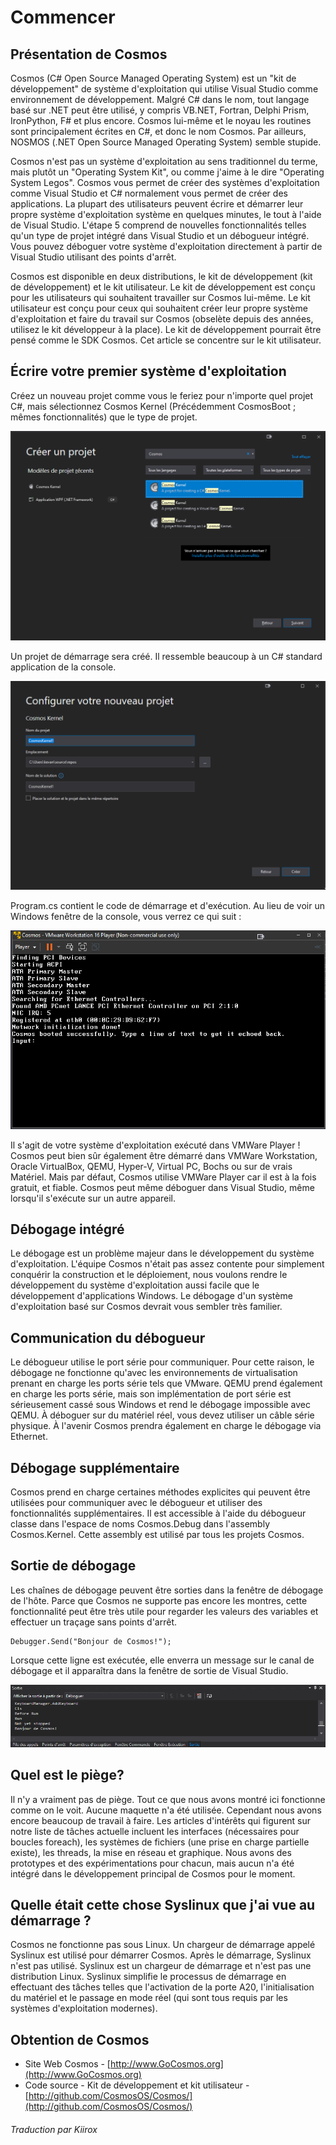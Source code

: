# Commencer

## Présentation de Cosmos

Cosmos (C# Open Source Managed Operating System) est un 
"kit de développement" de système d'exploitation qui utilise Visual Studio comme environnement de développement.
Malgré C# dans le nom, tout langage basé sur .NET peut être utilisé, y compris VB.NET,
Fortran, Delphi Prism, IronPython, F# et plus encore. Cosmos lui-même et le noyau
les routines sont principalement écrites en C#, et donc le nom Cosmos. Par ailleurs,
NOSMOS (.NET Open Source Managed Operating System) semble stupide.

Cosmos n'est pas un système d'exploitation au sens traditionnel du terme, mais plutôt
un "Operating System Kit", ou comme j'aime à le dire "Operating System Legos".
Cosmos vous permet de créer des systèmes d'exploitation comme Visual Studio et C# normalement
vous permet de créer des applications. La plupart des utilisateurs peuvent écrire et démarrer leur propre système d'exploitation
système en quelques minutes, le tout à l'aide de Visual Studio. L'étape 5 comprend
de nouvelles fonctionnalités telles qu'un type de projet intégré dans Visual Studio et un
débogueur intégré. Vous pouvez déboguer votre système d'exploitation directement à partir de Visual
Studio utilisant des points d'arrêt.

Cosmos est disponible en deux distributions, le kit de développement (kit de développement) et le
kit utilisateur. Le kit de développement est conçu pour les utilisateurs qui souhaitent travailler sur Cosmos lui-même.
Le kit utilisateur est conçu pour ceux qui souhaitent créer leur propre
système d'exploitation et faire du travail sur Cosmos (obselète depuis des années, utilisez le kit développeur à la place). Le kit de développement pourrait être pensé
comme le SDK Cosmos. Cet article se concentre sur le kit utilisateur.

## Écrire votre premier système d'exploitation

Créez un nouveau projet comme vous le feriez pour n'importe quel projet C#, mais sélectionnez Cosmos Kernel
(Précédemment CosmosBoot ; mêmes fonctionnalités) que le type de projet.

![](images/NEW/0000.png)

Un projet de démarrage sera créé. Il ressemble beaucoup à un C# standard
application de la console.

![](images/NEW/0000-1.png)

Program.cs contient le code de démarrage et d'exécution. Au lieu de voir un Windows
fenêtre de la console, vous verrez ce qui suit :

![](images/NEW/0003.png)

Il s'agit de votre système d'exploitation exécuté dans VMWare Player ! Cosmos peut bien sûr
également être démarré dans VMWare Workstation, Oracle VirtualBox, QEMU, Hyper-V, Virtual PC, Bochs ou sur de vrais
Matériel. Mais par défaut, Cosmos utilise VMWare Player car il est à la fois gratuit,
et fiable. Cosmos peut même déboguer dans Visual Studio, même lorsqu'il s'exécute sur
un autre appareil.

## Débogage intégré

Le débogage est un problème majeur dans le développement du système d'exploitation. L'équipe Cosmos
n'était pas assez contente pour simplement conquérir la construction et le déploiement, nous voulons
rendre le développement du système d'exploitation aussi facile que le développement d'applications Windows.
Le débogage d'un système d'exploitation basé sur Cosmos devrait vous sembler très familier.

## Communication du débogueur

Le débogueur utilise le port série pour communiquer. Pour cette raison, le débogage
ne fonctionne qu'avec les environnements de virtualisation prenant en charge les ports série tels que
VMware. QEMU prend également en charge les ports série, mais son implémentation de port série
est sérieusement cassé sous Windows et rend le débogage impossible avec QEMU. À
déboguer sur du matériel réel, vous devez utiliser un câble série physique. À l'avenir
Cosmos prendra également en charge le débogage via Ethernet.

## Débogage supplémentaire

Cosmos prend en charge certaines méthodes explicites qui peuvent être utilisées pour communiquer avec le
débogueur et utiliser des fonctionnalités supplémentaires. Il est accessible à l'aide du débogueur
classe dans l'espace de noms Cosmos.Debug dans l'assembly Cosmos.Kernel. Cette
assembly est utilisé par tous les projets Cosmos.

## Sortie de débogage

Les chaînes de débogage peuvent être sorties dans la fenêtre de débogage de l'hôte. Parce que Cosmos
ne supporte pas encore les montres, cette fonctionnalité peut être très utile pour
regarder les valeurs des variables et effectuer un traçage sans points d'arrêt.

    
    Debugger.Send("Bonjour de Cosmos!");

Lorsque cette ligne est exécutée, elle enverra un message sur le canal de débogage
et il apparaîtra dans la fenêtre de sortie de Visual Studio.

![](images/NEW/0005.png)

##  Quel est le piège?

Il n'y a vraiment pas de piège. Tout ce que nous avons montré ici fonctionne comme on le voit.
Aucune maquette n'a été utilisée. Cependant nous avons encore beaucoup de travail à faire. Les articles d'intérêts qui figurent sur notre liste de tâches actuelle incluent les interfaces (nécessaires pour
boucles foreach), les systèmes de fichiers (une prise en charge partielle existe), les threads, la mise en réseau et
graphique. Nous avons des prototypes et des expérimentations pour chacun, mais aucun n'a été
intégré dans le développement principal de Cosmos pour le moment.

## Quelle était cette chose Syslinux que j'ai vue au démarrage ?

Cosmos ne fonctionne pas sous Linux. Un chargeur de démarrage appelé Syslinux est utilisé pour démarrer
Cosmos. Après le démarrage, Syslinux n'est pas utilisé. Syslinux est un chargeur de démarrage et n'est
pas une distribution Linux. Syslinux simplifie le processus de démarrage en effectuant des tâches telles que l'activation de la porte A20, l'initialisation du matériel et le passage en mode réel (qui sont tous requis par les systèmes d'exploitation modernes).

## Obtention de Cosmos

   * Site Web Cosmos - [http://www.GoCosmos.org](http://www.GoCosmos.org)
   * Code source - Kit de développement et kit utilisateur - [http://github.com/CosmosOS/Cosmos/](http://github.com/CosmosOS/Cosmos/)

###### Traduction par Kiirox